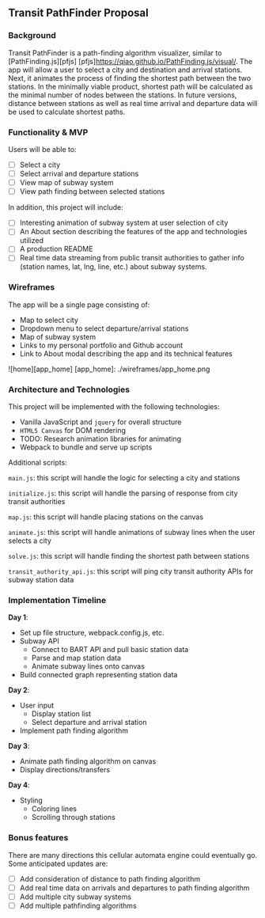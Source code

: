 ## Transit PathFinder Proposal

### Background

Transit PathFinder is a path-finding algorithm visualizer, similar to [PathFinding.js][pfjs]
[pfjs]https://qiao.github.io/PathFinding.js/visual/. The app will allow a user to select a city and destination and arrival stations. Next, it animates the process of finding the shortest path between the two stations. In the minimally viable product, shortest path will be calculated as the minimal number of nodes between the stations. In future versions, distance between stations as well as real time arrival and departure data will be used to calculate shortest paths.

### Functionality & MVP  

Users will be able to:

- [ ] Select a city
- [ ] Select arrival and departure stations
- [ ] View map of subway system
- [ ] View path finding between selected stations

In addition, this project will include:

- [ ] Interesting animation of subway system at user selection of city
- [ ] An About section describing the features of the app and technologies utilized
- [ ] A production README
- [ ] Real time data streaming from public transit authorities to gather info (station names, lat, lng, line, etc.) about subway systems.

### Wireframes

The app will be a single page consisting of:
- Map to select city
- Dropdown menu to select departure/arrival stations
- Map of subway system
- Links to my personal portfolio and Github account
- Link to About modal describing the app and its technical features

![home][app_home]
[app_home]: ./wireframes/app_home.png

### Architecture and Technologies

This project will be implemented with the following technologies:

- Vanilla JavaScript and `jquery` for overall structure
- `HTML5 Canvas` for DOM rendering
- TODO: Research animation libraries for animating
- Webpack to bundle and serve up scripts

Additional scripts:

`main.js`: this script will handle the logic for selecting a city and stations

`initialize.js`: this script will handle the parsing of response from city transit authorities

`map.js`: this script will handle placing stations on the canvas

`animate.js`: this script will handle animations of subway lines when the user selects a city

`solve.js`: this script will handle finding the shortest path between stations

`transit_authority_api.js`: this script will ping city transit authority APIs for subway station data

### Implementation Timeline

**Day 1**:
- Set up file structure, webpack.config.js, etc.
- Subway API
  + Connect to BART API and pull basic station data
  + Parse and map station data
  + Animate subway lines onto canvas
- Build connected graph representing station data

**Day 2**:
- User input
  + Display station list
  + Select departure and arrival station
- Implement path finding algorithm

**Day 3**:
- Animate path finding algorithm on canvas
- Display directions/transfers

**Day 4**:
- Styling
  + Coloring lines
  + Scrolling through stations

### Bonus features

There are many directions this cellular automata engine could eventually go.  Some anticipated updates are:

- [ ] Add consideration of distance to path finding algorithm
- [ ] Add real time data on arrivals and departures to path finding algorithm
- [ ] Add multiple city subway systems
- [ ] Add multiple pathfinding algorithms
